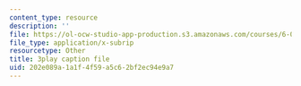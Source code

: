 ```yaml
---
content_type: resource
description: ''
file: https://ol-ocw-studio-app-production.s3.amazonaws.com/courses/6-00sc-introduction-to-computer-science-and-programming-spring-2011/202e089a1a1f4f59a5c62bf2ec94e9a7_QnAUd-em3E.srt
file_type: application/x-subrip
resourcetype: Other
title: 3play caption file
uid: 202e089a-1a1f-4f59-a5c6-2bf2ec94e9a7
---
```

